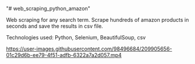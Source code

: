 "# web_scraping_python_amazon" 

Web scraping for any search term. Scrape hundreds of amazon products in seconds and save the results in csv file.

Technologies used: Python, Selenium, BeautifulSoup, csv

https://user-images.githubusercontent.com/98496684/209905656-01c29d6b-ee79-4f51-adfb-6322a7a2d057.mp4
